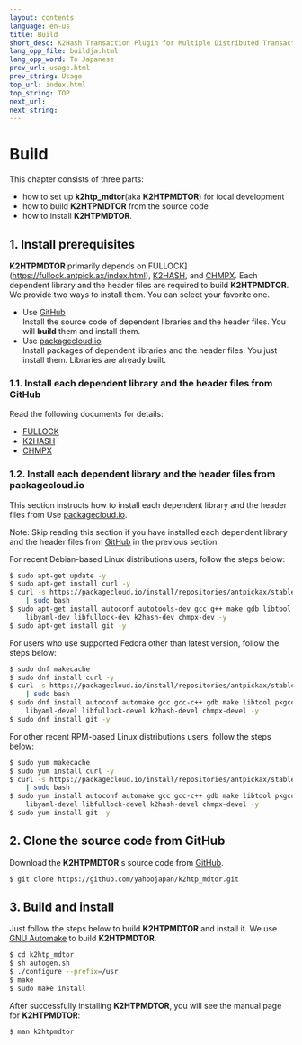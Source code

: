 ```yaml
---
layout: contents
language: en-us
title: Build
short_desc: K2Hash Transaction Plugin for Multiple Distributed Transaction Of Repeater
lang_opp_file: buildja.html
lang_opp_word: To Japanese
prev_url: usage.html
prev_string: Usage
top_url: index.html
top_string: TOP
next_url: 
next_string: 
---
```


# Build

This chapter consists of three parts:

* how to set up **k2htp_mdtor**(aka **K2HTPMDTOR**) for local development
* how to build **K2HTPMDTOR** from the source code
* how to install **K2HTPMDTOR**.

## 1. Install prerequisites

**K2HTPMDTOR** primarily depends on FULLOCK](https://fullock.antpick.ax/index.html), [K2HASH](https://k2hash.antpick.ax/index.html), and [CHMPX](https://chmpx.antpick.ax/index.html). Each dependent library and the header files are required to build **K2HTPMDTOR**. We provide two ways to install them. You can select your favorite one.

* Use [GitHub](https://github.com/yahoojapan)  
  Install the source code of dependent libraries and the header files. You will **build** them and install them.
* Use [packagecloud.io](https://packagecloud.io/antpickax/stable/)  
  Install packages of dependent libraries and the header files. You just install them. Libraries are already built.

### 1.1. Install each dependent library and the header files from GitHub

Read the following documents for details:

* [FULLOCK](https://fullock.antpick.ax/build.html)
* [K2HASH](https://k2hash.antpick.ax/build.html)
* [CHMPX](https://chmpx.antpick.ax/build.html)

### 1.2. Install each dependent library and the header files from packagecloud.io

This section instructs how to install each dependent library and the header files from Use [packagecloud.io](https://packagecloud.io/antpickax/stable/).

Note: Skip reading this section if you have installed each dependent library and the header files from [GitHub](https://github.com/yahoojapan) in the previous section.

For recent Debian-based Linux distributions users, follow the steps below:
```bash
$ sudo apt-get update -y
$ sudo apt-get install curl -y
$ curl -s https://packagecloud.io/install/repositories/antpickax/stable/script.deb.sh \
    | sudo bash
$ sudo apt-get install autoconf autotools-dev gcc g++ make gdb libtool pkg-config \
    libyaml-dev libfullock-dev k2hash-dev chmpx-dev -y
$ sudo apt-get install git -y
```

For users who use supported Fedora other than latest version, follow the steps below:
```bash
$ sudo dnf makecache
$ sudo dnf install curl -y
$ curl -s https://packagecloud.io/install/repositories/antpickax/stable/script.rpm.sh \
    | sudo bash
$ sudo dnf install autoconf automake gcc gcc-c++ gdb make libtool pkgconfig \
    libyaml-devel libfullock-devel k2hash-devel chmpx-devel -y
$ sudo dnf install git -y
```

For other recent RPM-based Linux distributions users, follow the steps below:
```bash
$ sudo yum makecache
$ sudo yum install curl -y
$ curl -s https://packagecloud.io/install/repositories/antpickax/stable/script.rpm.sh \
    | sudo bash
$ sudo yum install autoconf automake gcc gcc-c++ gdb make libtool pkgconfig \
    libyaml-devel libfullock-devel k2hash-devel chmpx-devel -y
$ sudo yum install git -y
```

## 2. Clone the source code from GitHub

Download the **K2HTPMDTOR**'s source code from [GitHub](https://github.com/).
```bash
$ git clone https://github.com/yahoojapan/k2htp_mdtor.git
```

## 3. Build and install

Just follow the steps below to build **K2HTPMDTOR** and install it. We use [GNU Automake](https://www.gnu.org/software/automake/) to build **K2HTPMDTOR**.
```bash
$ cd k2htp_mdtor
$ sh autogen.sh
$ ./configure --prefix=/usr
$ make
$ sudo make install
```

After successfully installing **K2HTPMDTOR**, you will see the manual page for **K2HTPMDTOR**:
```bash
$ man k2htpmdtor
```
